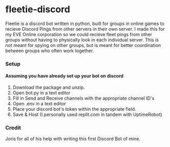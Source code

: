 # fleetie-discord
Fleetie is a discord bot written in python, built for groups in online games to recieve Discord Pings from other servers in their own server. I made this for my EVE Online corporation so we could recieve fleet pings from other groups without having to physically look in each individual server. This is not meant for spying on other groups, but is meant for better coordination between groups who often work together.  

### Setup
#### Assuming you have already set up your bot on discord
1. Download the package and unzip.
2. Open bot.py in a text editor
3. Fill in Send and Receive channels with the appropriate channel ID's
4. Open .env in a text editor
5. Place your discord bot's token within the appropriate field.
6. Save & Host (I personally used replit.com in tandem with UptimeRobot)

### Credit
Joris for all of his help with writing this first Discord Bot of mine.
